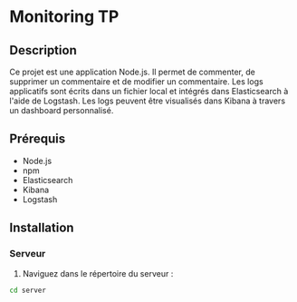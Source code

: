 # Monitoring TP

## Description

Ce projet est une application Node.js. Il permet de commenter, de supprimer un commentaire et de modifier un commentaire. Les logs applicatifs sont écrits dans un fichier local et intégrés dans Elasticsearch à l'aide de Logstash. Les logs peuvent être visualisés dans Kibana à travers un dashboard personnalisé.


## Prérequis

- Node.js
- npm
- Elasticsearch
- Kibana
- Logstash

## Installation

### Serveur

1. Naviguez dans le répertoire du serveur :

```bash
cd server